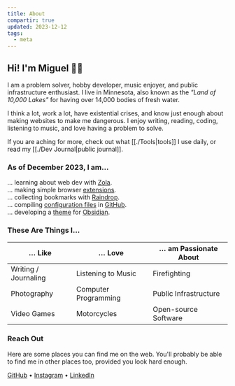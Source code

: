 ```yaml
---
title: About
compartir: true
updated: 2023-12-12
tags:
  - meta
---
```


## Hi! I'm Miguel 👋🏼

I am a problem solver, hobby developer, music enjoyer, and public infrastructure enthusiast. I live in Minnesota, also known as the _"Land of 10,000 Lakes"_ for having over 14,000 bodies of fresh water.

I think a lot, work a lot, have existential crises, and know just enough about making websites to make me dangerous. I enjoy writing, reading, coding, listening to music, and love having a problem to solve.

If you are aching for more, check out what [[./Tools|tools]] I use daily, or read my [[./Dev Journal|public journal]].

### As of December 2023, I am…

… learning about web dev with [Zola](https://www.getzola.org).  
… making simple browser [extensions](https://addons.mozilla.org/en-US/firefox/user/17772574/).  
… collecting bookmarks with [Raindrop](https://raindrop.io/SemanticData).  
… compiling [configuration files](https://github.com/semanticdata/dotfiles) in [GitHub](https://github.com/).  
… developing a [theme](https://github.com/semanticdata/obsidian-sample-theme) for [Obsidian](https://obsidian.md/).

### These Are Things I…

| … Like               | … Love               | … am Passionate About |
| -------------------- | -------------------- | --------------------- |
| Writing / Journaling | Listening to Music   | Firefighting          |
| Photography          | Computer Programming | Public Infrastructure |
| Video Games          | Motorcycles          | Open-source Software  |

### Reach Out

Here are some places you can find me on the web. You'll probably be able to find me in other places too, provided you look hard enough.

[GitHub](https://github.com/semanticdata/) • [Instagram](https://instagram.com/miguelapv) • [LinkedIn](https://www.linkedin.com/in/miguelpimentel29/)

